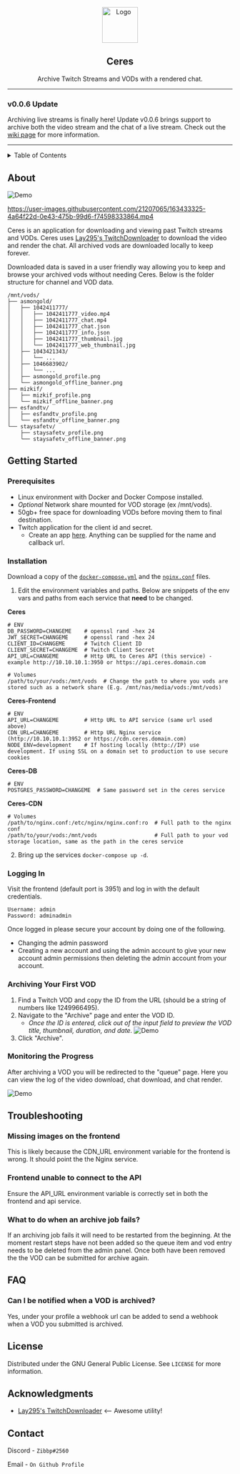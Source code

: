 <!-- PROJECT LOGO -->
<br />
<div align="center">
  <a>
    <img src=".github/ceres_logo_full.png" alt="Logo" width="80" height="80">
  </a>

  <h2 align="center">Ceres</h2>

  <p align="center">
    Archive Twitch Streams and VODs with a rendered chat.
  </p>
</div>

---

### v0.0.6 Update

Archiving live streams is finally here! Update v0.0.6 brings support to archive both the video stream and the chat of a live stream. Check out the [wiki page](https://github.com/Zibbp/Ceres/wiki/Live-Stream-Archiving#update-v006-includes-the-ability-to-archive-live-streams) for more information.

---

<!-- TABLE OF CONTENTS -->
<details>
  <summary>Table of Contents</summary>
  <ol>
    <li>
      <a href="#about">About The Project</a>
    </li>
    <li>
      <a href="#getting-started">Getting Started</a>
      <ul>
        <li><a href="#prerequisites">Prerequisites</a></li>
        <li><a href="#installation">Installation</a></li>
         <li><a href="#logging-in">Logging In</a></li>
          <li><a href="#archiving-your-first-vod">Archiving</a></li>
           <li><a href="#monitoring-the-progress">Monitoring</a></li>
      </ul>
    </li>
    <li><a href="#troubleshooting">Troubleshooting</a></li>
    <li><a href="#faq">FAQ</a></li>
    <li><a href="#license">License</a></li>
    <li><a href="#acknowledgments">Acknowledgments</a></li>
    <li><a href="#contact">Contact</a></li>
  </ol>
</details>

<!-- ABOUT THE PROJECT -->

## About

![Demo](.github/landing_demo.jpg)

https://user-images.githubusercontent.com/21207065/163433325-4a64f22d-0e43-475b-99d6-f74598333864.mp4

Ceres is an application for downloading and viewing past Twitch streams and VODs. Ceres uses [Lay295's TwitchDownloader](https://github.com/lay295/TwitchDownloader) to download the video and render the chat. All archived vods are downloaded locally to keep forever.

Downloaded data is saved in a user friendly way allowing you to keep and browse your archived vods without needing Ceres. Below is the folder structure for channel and VOD data.

```
/mnt/vods/
├── asmongold/
│   ├── 1042411777/
│   │   ├── 1042411777_video.mp4
│   │   ├── 1042411777_chat.mp4
│   │   ├── 1042411777_chat.json
│   │   ├── 1042411777_info.json
│   │   ├── 1042411777_thumbnail.jpg
│   │   └── 1042411777_web_thumbnail.jpg
│   ├── 1043421343/
│   │   └── ...
│   ├── 1046683902/
│   │   └── ...
│   ├── asmongold_profile.png
│   └── asmongold_offline_banner.png
├── mizkif/
│   ├── mizkif_profile.png
│   └── mizkif_offline_banner.png
├── esfandtv/
│   ├── esfandtv_profile.png
│   └── esfandtv_offline_banner.png
└── staysafetv/
    ├── staysafetv_profile.png
    └── staysafetv_offline_banner.png
```

<!-- GETTING STARTED -->

## Getting Started

### Prerequisites

- Linux environment with Docker and Docker Compose installed.
- _Optional_ Network share mounted for VOD storage (ex /mnt/vods).
- 50gb+ free space for downloading VODs before moving them to final destination.
- Twitch application for the client id and secret.
  - Create an app [here](https://dev.twitch.tv/console/apps/create). Anything can be supplied for the name and callback url.

### Installation

Download a copy of the [`docker-compose.yml`](https://github.com/Zibbp/Ceres/raw/master/docker-compose.yml) and the [`nginx.conf`](https://github.com/Zibbp/Ceres/raw/master/nginx.conf) files.

1. Edit the environment variables and paths. Below are snippets of the env vars and paths from each service that **need** to be changed.

**Ceres**

```
# ENV
DB_PASSWORD=CHANGEME    # openssl rand -hex 24
JWT_SECRET=CHANGEME     # openssl rand -hex 24
CLIENT_ID=CHANGEME      # Twitch Client ID
CLIENT_SECRET=CHANGEME  # Twitch Client Secret
API_URL=CHANGEME        # Http URL to Ceres API (this service) - example http://10.10.10.1:3950 or https://api.ceres.domain.com

# Volumes
/path/to/your/vods:/mnt/vods  # Change the path to where you vods are stored such as a network share (E.g. /mnt/nas/media/vods:/mnt/vods)
```

**Ceres-Frontend**

```
# ENV
API_URL=CHANGEME        # Http URL to API service (same url used above)
CDN_URL=CHANGEME        # Http URL Nginx service (http://10.10.10.1:3952 or https://cdn.ceres.domain.com)
NODE_ENV=development    # If hosting locally (http://IP) use development. If using SSL on a domain set to production to use secure cookies
```

**Ceres-DB**

```
# ENV
POSTGRES_PASSWORD=CHANGEME  # Same password set in the ceres service
```

**Ceres-CDN**

```
# Volumes
/path/to/nginx.conf:/etc/nginx/nginx.conf:ro  # Full path to the nginx conf
/path/to/your/vods:/mnt/vods                  # Full path to your vod storage location, same as the path in the ceres service
```

2. Bring up the services `docker-compose up -d`.

### Logging In

Visit the frontend (default port is 3951) and log in with the default credentials.

```
Username: admin
Password: adminadmin
```

Once logged in please secure your account by doing one of the following.

- Changing the admin password
- Creating a new account and using the admin account to give your new account admin permissions then deleting the admin account from your account.

### Archiving Your First VOD

1. Find a Twitch VOD and copy the ID from the URL (should be a string of numbers like 1249966495).
2. Navigate to the "Archive" page and enter the VOD ID.
   - _Once the ID is entered, click out of the input field to preview the VOD title, thumbnail, duration, and date._
     ![Demo](.github/archive_page.png)
3. Click "Archive".

### Monitoring the Progress

After archiving a VOD you will be redirected to the "queue" page. Here you can view the log of the video download, chat download, and chat render.

![Demo](.github/queue_page.png)

## Troubleshooting

### Missing images on the frontend

This is likely because the CDN_URL environment variable for the frontend is wrong. It should point the the Nginx service.

### Frontend unable to connect to the API

Ensure the API_URL environment variable is correctly set in both the frontend and api service.

### What to do when an archive job fails?

If an archiving job fails it will need to be restarted from the beginning. At the moment restart steps have not been added so the queue item and vod entry needs to be deleted from the admin panel. Once both have been removed the the VOD can be submitted for archive again.

## FAQ

### Can I be notified when a VOD is archived?

Yes, under your profile a webhook url can be added to send a webhook when a VOD you submitted is archived.

<!-- LICENSE -->

## License

Distributed under the GNU General Public License. See `LICENSE` for more information.

<!-- ACKNOWLEDGMENTS -->

## Acknowledgments

- [Lay295's TwitchDownloader](https://github.com/lay295/TwitchDownloader) <-- Awesome utility!

<!-- CONTACT -->

## Contact

Discord - `Zibbp#2560`

Email - `On Github Profile`
